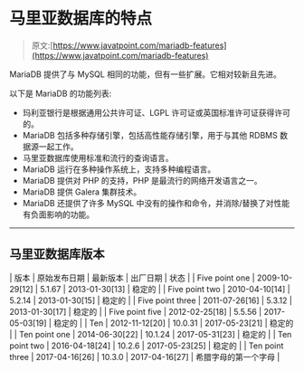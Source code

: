 # 马里亚数据库的特点

> 原文:[https://www.javatpoint.com/mariadb-features](https://www.javatpoint.com/mariadb-features)

MariaDB 提供了与 MySQL 相同的功能，但有一些扩展。它相对较新且先进。

以下是 MariaDB 的功能列表:

*   玛利亚银行是根据通用公共许可证、LGPL 许可证或英国标准许可证获得许可的。
*   MariaDB 包括多种存储引擎，包括高性能存储引擎，用于与其他 RDBMS 数据源一起工作。
*   马里亚数据库使用标准和流行的查询语言。
*   MariaDB 运行在多种操作系统上，支持多种编程语言。
*   MariaDB 提供对 PHP 的支持，PHP 是最流行的网络开发语言之一。
*   MariaDB 提供 Galera 集群技术。
*   MariaDB 还提供了许多 MySQL 中没有的操作和命令，并消除/替换了对性能有负面影响的功能。

* * *

## 马里亚数据库版本

| 版本 | 原始发布日期 | 最新版本 | 出厂日期 | 状态 |
| Five point one | 2009-10-29[12] | 5.1.67 | 2013-01-30[13] | 稳定的 |
| Five point two | 2010-04-10[14] | 5.2.14 | 2013-01-30[15] | 稳定的 |
| Five point three | 2011-07-26[16] | 5.3.12 | 2013-01-30[17] | 稳定的 |
| Five point five | 2012-02-25[18] | 5.5.56 | 2017-05-03[19] | 稳定的 |
| Ten | 2012-11-12[20] | 10.0.31 | 2017-05-23[21] | 稳定的 |
| Ten point one | 2014-06-30[22] | 10.1.24 | 2017-05-31[23] | 稳定的 |
| Ten point two | 2016-04-18[24] | 10.2.6 | 2017-05-23[25] | 稳定的 |
| Ten point three | 2017-04-16[26] | 10.3.0 | 2017-04-16[27] | 希腊字母的第一个字母 |